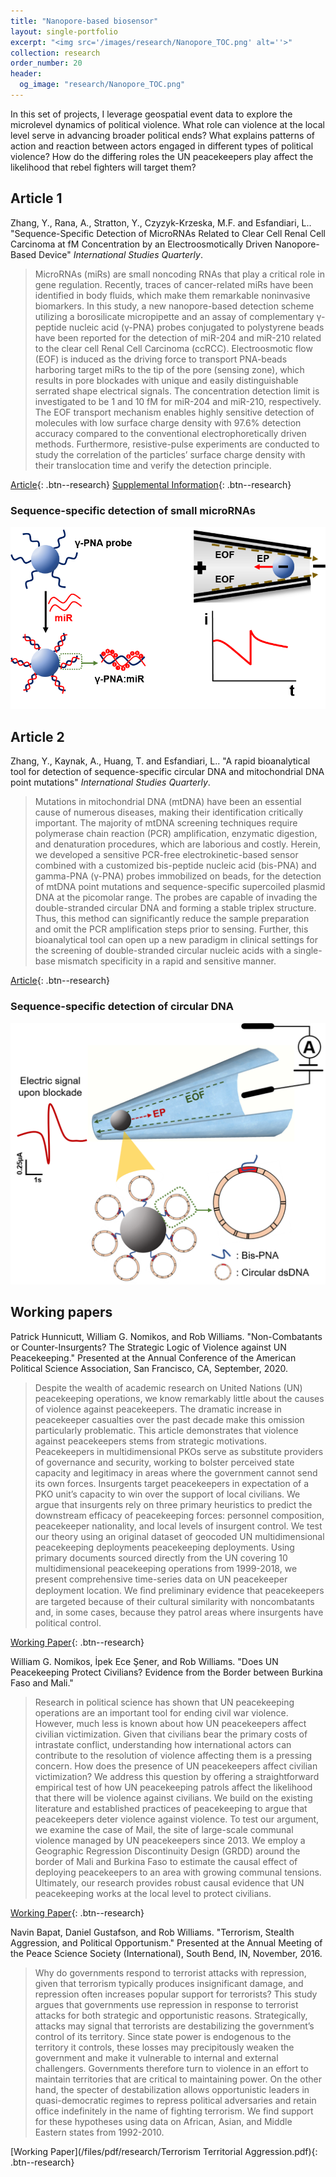 ```yaml
---
title: "Nanopore-based biosensor"
layout: single-portfolio
excerpt: "<img src='/images/research/Nanopore_TOC.png' alt=''>"
collection: research
order_number: 20
header: 
  og_image: "research/Nanopore_TOC.png"
---
```


In this set of projects, I leverage geospatial event data to explore the microlevel dynamics of political violence. What role can violence at the local level serve in advancing broader political ends? What explains patterns of action and reaction between actors engaged in different types of political violence? How do the differing roles the UN peacekeepers play affect the likelihood that rebel fighters will target them?

## Article 1

Zhang, Y., Rana, A., Stratton, Y., Czyzyk-Krzeska, M.F. and Esfandiari, L.. "Sequence-Specific Detection of MicroRNAs Related to Clear Cell Renal Cell Carcinoma at fM Concentration by an Electroosmotically Driven Nanopore-Based Device" *International Studies Quarterly*.

> MicroRNAs (miRs) are small noncoding RNAs that play a critical role in gene regulation. Recently, traces of cancer-related miRs have been identified in body fluids, which make them remarkable noninvasive biomarkers. In this study, a new nanopore-based detection scheme utilizing a borosilicate micropipette and an assay of complementary γ-peptide nucleic acid (γ-PNA) probes conjugated to polystyrene beads have been reported for the detection of miR-204 and miR-210 related to the clear cell Renal Cell Carcinoma (ccRCC). Electroosmotic flow (EOF) is induced as the driving force to transport PNA-beads harboring target miRs to the tip of the pore (sensing zone), which results in pore blockades with unique and easily distinguishable serrated shape electrical signals. The concentration detection limit is investigated to be 1 and 10 fM for miR-204 and miR-210, respectively. The EOF transport mechanism enables highly sensitive detection of molecules with low surface charge density with 97.6% detection accuracy compared to the conventional electrophoretically driven methods. Furthermore, resistive-pulse experiments are conducted to study the correlation of the particles’ surface charge density with their translocation time and verify the detection principle.

[Article](https://pubs.acs.org/doi/full/10.1021/acs.analchem.7b01944){: .btn--research} [Supplemental Information](https://pubs.acs.org/doi/abs/10.1021/acs.analchem.7b01944){: .btn--research}

### Sequence-specific detection of small microRNAs 

<img src='/images/research/Nanopore_TOC.png' alt=''>

## Article 2

Zhang, Y., Kaynak, A., Huang, T. and Esfandiari, L.. "A rapid bioanalytical tool for detection of sequence-specific circular DNA and mitochondrial DNA point mutations" *International Studies Quarterly*.

> Mutations in mitochondrial DNA (mtDNA) have been an essential cause of numerous diseases, making their identification critically important. The majority of mtDNA screening techniques require polymerase chain reaction (PCR) amplification, enzymatic digestion, and denaturation procedures, which are laborious and costly. Herein, we developed a sensitive PCR-free electrokinetic-based sensor combined with a customized bis-peptide nucleic acid (bis-PNA) and gamma-PNA (γ-PNA) probes immobilized on beads, for the detection of mtDNA point mutations and sequence-specific supercoiled plasmid DNA at the picomolar range. The probes are capable of invading the double-stranded circular DNA and forming a stable triplex structure. Thus, this method can significantly reduce the sample preparation and omit the PCR amplification steps prior to sensing. Further, this bioanalytical tool can open up a new paradigm in clinical settings for the screening of double-stranded circular nucleic acids with a single-base mismatch specificity in a rapid and sensitive manner.

[Article](https://link.springer.com/article/10.1007/s00216-019-01683-8){: .btn--research} 

### Sequence-specific detection of circular DNA 

<img src='/images/research/nanopore_mtDNA.png' alt=''>

## Working papers

Patrick Hunnicutt, William G. Nomikos, and Rob Williams. "Non-Combatants or Counter-Insurgents? The Strategic Logic of Violence against UN Peacekeeping." Presented at the Annual Conference of the American Political Science Association, San Francisco, CA, September, 2020.

> Despite the wealth of academic research on United Nations (UN) peacekeeping operations, we know remarkably little about the causes of violence against peacekeepers. The dramatic increase in peacekeeper casualties over the past decade make this omission particularly problematic. This article demonstrates that violence against peacekeepers stems from strategic motivations. Peacekeepers in multidimensional PKOs serve as substitute providers of governance and security, working to bolster perceived state capacity and legitimacy in areas where the government cannot send its own forces. Insurgents target peacekeepers in expectation of a PKO unit’s capacity to win over the support of local civilians. We argue that insurgents rely on three primary heuristics to predict the downstream efficacy of peacekeeping forces: personnel composition, peacekeeper nationality, and local levels of insurgent control. We test our theory using an original dataset of geocoded UN multidimensional peacekeeping deployments peacekeeping deployments. Using primary documents sourced directly from the UN covering 10 multidimensional peacekeeping operations from 1999-2018, we present comprehensive time-series data on UN peacekeeper deployment location. We ﬁnd preliminary evidence that peacekeepers are targeted because of their cultural similarity with noncombatants and, in some cases, because they patrol areas where insurgents have political control.

[Working Paper](https://osf.io/ta96y/){: .btn--research}

William G. Nomikos, İpek Ece Şener, and Rob Williams. "Does UN Peacekeeping Protect Civilians? Evidence from the Border between Burkina Faso and Mali."

> Research in political science has shown that UN peacekeeping operations are an important tool for ending civil war violence. However, much less is known about how UN peacekeepers affect civilian victimization. Given that civilians bear the primary costs of intrastate conflict,  understanding how international actors can contribute to the resolution of violence affecting them is a pressing concern. How does the presence of UN peacekeepers affect civilian victimization? We address this question by offering a straightforward empirical test of how UN peacekeeping patrols affect the likelihood that there will be violence against civilians. We build on the existing literature and established practices of peacekeeping to argue that peacekeepers deter violence against violence. To test our argument, we examine the case of Mail, the site of large-scale communal violence managed by UN peacekeepers since  2013. We employ a Geographic Regression Discontinuity Design (GRDD) around the border of Mali and Burkina Faso to estimate the causal effect of deploying peacekeepers to an area with growing communal tensions. Ultimately, our research provides robust causal evidence that UN peacekeeping works at the local level to protect civilians.

[Working Paper](https://osf.io/preprints/socarxiv/5jmq4/){: .btn--research}

Navin Bapat, Daniel Gustafson, and Rob Williams. "Terrorism, Stealth Aggression, and Political Opportunism." Presented at the Annual Meeting of the Peace Science Society (International), South Bend, IN, November, 2016.

> Why do governments respond to terrorist attacks with repression, given that terrorism typically produces insignificant damage, and repression often increases popular support for terrorists? This study argues that governments use repression in response to terrorist attacks for both strategic and opportunistic reasons. Strategically, attacks may signal that terrorists are destabilizing the government’s control of its territory. Since state power is endogenous to the territory it controls, these losses may precipitously weaken the government and make it vulnerable to internal and external challengers. Governments therefore turn to violence in an effort to maintain territories that are critical to maintaining power. On the other hand, the specter of destabilization allows opportunistic leaders in quasi-democratic regimes to repress political adversaries and retain office indefinitely in the name of fighting terrorism. We find support for these hypotheses using data on African, Asian, and Middle Eastern states from 1992-2010.

[Working Paper](/files/pdf/research/Terrorism Territorial Aggression.pdf){: .btn--research}

